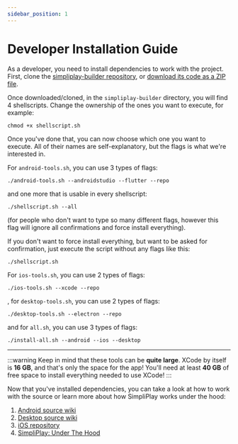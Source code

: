 ```yaml
---
sidebar_position: 1
---
```


# Developer Installation Guide
As a developer, you need to install dependencies to work with the project. First, clone the [simpliplay-builder repository](https://github.com/A-Star100/simpliplay-builder), or [download
its code as a ZIP file](https://github.com/A-Star100/simpliplay-builder/archive/refs/heads/main.zip).

Once downloaded/cloned, in the `simpliplay-builder` directory, you will find 4 shellscripts. Change the ownership of the ones you want to execute, for example:
```shell
chmod +x shellscript.sh
```

Once you've done that, you can now choose which one you want to execute. All of their names are self-explanatory, but the flags is what we're interested in.

For `android-tools.sh`, you can use 3 types of flags:

```shell
./android-tools.sh --androidstudio --flutter --repo
```
and one more that is usable in every shellscript:

```shell
./shellscript.sh --all
```
(for people who don't want to type so many different flags, however this flag will ignore all confirmations and force install everything).

If you don't want to force install everything, but want to be asked for confirmation, just execute the script without any flags like this:

```shell
./shellscript.sh
```

For `ios-tools.sh`, you can use 2 types of flags:
```shell
./ios-tools.sh --xcode --repo
```

, for `desktop-tools.sh`, you can use 2 types of flags:

```shell
./desktop-tools.sh --electron --repo
```

and for `all.sh`, you can use 3 types of flags:

```shell
./install-all.sh --android --ios --desktop
```

____________________________________________
:::warning
Keep in mind that these tools can be **quite large**. XCode by itself is **16 GB**, and that's only the space for the app! You'll need at least **40 GB** of free space to install everything needed to use XCode!
:::

Now that you've installed dependencies, you can take a look at how to work with the source or learn more about how SimpliPlay works under the hood:

1. [Android source wiki](https://github.com/A-Star100/simpliplay-android/wiki)
2. [Desktop source wiki](https://github.com/A-Star100/simpliplay-desktop/wiki)
3. [iOS repository](https://github.com/A-Star100/simpliplay-ios)
4. [SimpliPlay: Under The Hood](/docs/docs/Developers/under-the-hood)
